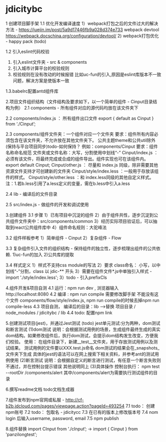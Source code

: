 # jdicitybc

1 创建项目脚手架
1.1 优化开发编译速度
1）webpack打包之后的文件过大的解决方法 - https://juejin.im/post/5a9d17446fb9a028d374e733
     webpack devtool https://webpack.docschina.org/configuration/devtool/
2) webpack打包优化 - happy pack (todo)

1.2 引入eslint代码校验
1) 引入eslint文件夹 - src & components
2) 引入城市计算平台的校验规则
3) 校验规则在没有改动的时候报错
比如uc-fun的引入,原因是eslint库版本不一致问题，解决方案是使版本一致

1.3.babelrc配置antd组件库

2.项目文件组织结构（文件结构及要求如下，以一个简单的组件 - Cinput目录结构为例）
2.1 components - 所有组件对应的源代码均放在该文件夹下

2.2 components/index.js ： 所有组件出口文件
export { default as Cinput } from ‘./Cinput’;

2.3 components/组件文件夹：一个组件对应一个文件夹
要求：组件所有内容必须包含在该文件夹，不允许放在其他文件夹下。
公共主题theme和公共util除外(保持与平台项目同步)todo-如何保持？
例如：components/Cinput
要求：组件名称命名规范 文件夹或文件名称：大写，分割使用中划线“-”
Cinput/index.js ：必须有该文件，将最终完成或合成的组件导出。组件实现也可在该组件内。
export default Cinput;
Cinput/other.js  ： 尽量和 index.js 同级，除非需要其他资源文件支持才可创建新的文件夹
Cinput/style/index.less ：一般用于存放该组件的样式。
Cinput/style/other.less ：和 index.less同级的其他自定义样式。
注：1.若b.less引用了a.less定义的变量，需在b.less中引入a.less

2.4 lib - 编译后的文件目录

2.5 src/index.js - 做组件的开发和调试使用

3.创建组件
3.1 步骤
1）已有项目中沉淀的组件
2）由于组件共性，逐步沉淀到公共组件文件夹中：src/components/common
3）经历实际项目验证后，可以抽取到react公共组件库中
4）组件命名规则：大驼峰法

3.2 组件样板参考
1）简单组件 - Cinput
2）复杂组件 - Flow

3.3 复杂组件引入文件的组织结构 - 保持组件的独立性，逐步梳理出组件的公共依赖.
1)uc-fun的加入
2)公共库的提取

3.4 样式定义
1）样式不支持css module的写法
2）要求 class命名： 小写，以中划线“-”分割，class 以  jdic-** 开头
3）需要在组件文件*.js中单独引入样式 - import './style/index.less';
3）todo - 引入prefixCls

4.组件开发&项目自测
4.1 运行：npm run dev , 浏览器输入http://localhost:8080
4.2 编译 : npm run compile 需要修改脚手架 不能没有这个文件 components/flow/style/index.js, npm run compile的时候去掉npm run compile-less
4.3 项目自测， 编译后的目录：lib   -->替换 项目目录 / node_modules / jdicitybc / lib
4.4 todo: 配置npm link

5.创建测试项目(jest)，并通过Jest测试 (todo)
jest单元测试:分为两种，dom测试和断言测试
(1)dom测试
说明：会根据测试用例的场景，生成组件最终生成的真实dom结构。如果修改组件后，执行dom测试，会提示dom结构发生改变，方便我们校验。
使用：
在组件目录下，新建__test__文件夹，用于存放测试用例以及测试结果。
测试用例的文件要以XXX.test.js命名
dom测试的结果会在_snapshots_文件夹下生成
具体的jest的语法可以在网上搜索下相关资料，并参考ant的测试用例使用
(2)断言测试
说明：会根据自定义的断言进行测试，有任意一个断言失败则不通过，并在控制台提示错误
其他说明同上
(3)具体操作
控制台执行： npm test --rootDir /components/alert
其中/components/alert为需要执行测试组件的目录

6.撰写readme文档
todo文档生成器

7.组件发布到npm官网或私服 -  http://cf-b2b.jdcloud.com/pages/viewpage.action?pageId=493254
7.1 todo： 创建npm账号
7.2 todo： 包取名 -  jdicitycc
7.3 在已有的版本上修改版本号
7.4 nom login 后输入username, password, email
7.5 npm publish

8.组件替换
import CInput from './cInput’; ->
import { Cinput } from 'panzilongtest';
